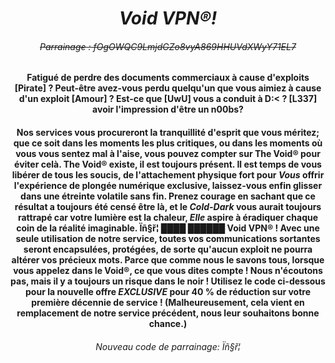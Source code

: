 # <div align="center"> ***Void VPN®!*** </div>
###### <div align="center"> ~~Parrainage : fOgOWQC9LmjdGZo8vyA869HHUVdXWyY71EL7~~ </div>

#### <div align="center"> Fatigué de perdre des documents commerciaux à cause d'exploits [Pirate] ? Peut-être avez-vous perdu quelqu'un que vous aimiez à cause d'un exploit [Amour] ? Est-ce que [UwU] vous a conduit à D:< ? [L337] avoir l'impression d'être un n00bs? </div>

#### <div align="center"> Nos services vous procureront la tranquillité d'esprit que vous méritez; que ce soit dans les moments les plus critiques, ou dans les moments où vous vous sentez mal à l'aise, vous pouvez compter sur The Void® pour éviter celà. The Void® existe, il est toujours présent. Il est temps de vous libérer de tous les soucis, de l'attachement physique fort pour ***Vous*** offrir l'expérience de plongée numérique exclusive, laissez-vous enfin glisser dans une étreinte volatile sans fin. Prenez courage en sachant que ce résultat a toujours été censé être là, et le *Cold-Dark* vous aurait toujours rattrapé car votre lumière est la chaleur, *Elle* aspire à éradiquer chaque coin de la réalité imaginable. Ïñ§ř¦ ████ ██████ Void VPN® ! Avec une seule utilisation de notre service, toutes vos communications sortantes seront encapsulées, protégées, de sorte qu'aucun exploit ne pourra altérer vos précieux mots. Parce que comme nous le savons tous, lorsque vous appelez dans le Void®, ce que vous dites compte ! Nous n'écoutons pas, mais il y a toujours un risque dans le noir ! Utilisez le code ci-dessous pour la nouvelle offre *EXCLUSIVE* pour 40 % de réduction sur votre première décennie de service ! (Malheureusement, cela vient en remplacement de notre service  précédent, nous leur souhaitons bonne chance.) </div>
  

###### <div align="center"> Nouveau code de parrainage: Ïñ§ř¦ </div>
